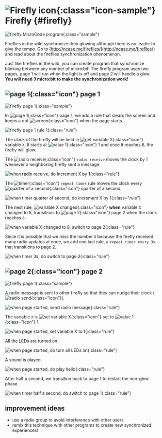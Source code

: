 # ![Firefly icon](./images/generated/icon_sample_firefly.png){:class="icon-sample"} Firefly {#firefly}

![firefly MicroCode program](./images/generated/sample_firefly.png){:class="sample"}

Fireflies in the wild synchronize their glowing although there is no leader to give the tempo.
Go to [http://ncase.me/fireflies/](http://ncase.me/fireflies/) and read about the fireflies synchronization phenomenon.

Just like fireflies in the wild, you can create program that synchronize blinking
between any number of micro:bit! The firefly program uses two pages, page 1 will run when the light is off
and page 2 will handle a glow. **You will need 3 micro:bit to make the synchronization work!**

## ![page 1](./images/generated/icon_M1.png){:class="icon"} page 1

![firefly page 1](./images/generated/sample_firefly_page_1.png){:class="sample"}

In ![page 1](./images/generated/icon_M1.png){:class="icon"} page 1, we add a rule that clears the screen and keeps a dot ![screen](./images/generated/icon_A5.png){:class="icon"} when the page starts.

![firefly page 1 rule 1](./images/generated/sample_firefly_page_1_rule_1.png){:class="rule"}

The clock of the firefly will be held in ![get variable X](./images/generated/icon_M20A.png){:class="icon"} variable `X`. It starts at ![value 1](./images/generated/icon_M6.png){:class="icon"} 1 and once it reaches 8, the firefly will glow.

The ![radio receive](./images/generated/icon_S7.png){:class="icon"} `radio receive` moves the clock by 1 whenever a neighboring firefly sent a message.

![when radio receive, do increment X by 1](./images/generated/sample_firefly_page_1_rule_2.png){:class="rule"}

The ![timer](./images/generated/icon_S4.png){:class="icon"} `repeat timer` rule moves the clock every ![quarter of a second](./images/generated/icon_F13.png){:class="icon"} quarter of a second;

![when timer quarter of second, do increment X by 1](./images/generated/sample_firefly_page_1_rule_3.png){:class="rule"}

The next rule, ![variable X changed](./images/generated/icon_S9A.png){:class="icon"} **when** variable `X` changed to 8, transitions to ![page 2](./images/generated/icon_M2.png){:class="icon"} page 2 when the clock reaches `8`.

![when variable X changed to 8, switch to page 2](./images/generated/sample_firefly_page_1_rule_4.png){:class="rule"}

Since it is possible that we miss the number `8` because the firefly received many radio updates at once,
we add one last rule, a `repeat timer every 3s` that transitions to page 2.

![when timer 3s, do switch to page 2](./images/generated/sample_firefly_page_1_rule_5.png){:class="rule"}

## ![page 2](./images/generated/icon_M2.png){:class="icon"} page 2

![firefly page 1](./images/generated/sample_firefly_page_2.png){:class="sample"}

A radio message is sent to other firefly so that they can nudge their clock (![radio send](./images/generated/icon_A6.png){:class="icon"}).

![when page started, send radio message](./images/generated/sample_firefly_page_2_rule_1.png){:class="rule"}

The variable `X` is ![set variable X](./images/generated/icon_A9A.png){:class="icon"} set to ![value 1](./images/generated/icon_M6.png){:class="icon"} 1.

![when page started, set variable X to 1](./images/generated/sample_firefly_page_2_rule_2.png){:class="rule"}

All the LEDs are turned on.

![when page started, do turn all LEDs on](./images/generated/sample_firefly_page_2_rule_3.png){:class="rule"}

A sound is played.

![when page started, do play hello](./images/generated/sample_firefly_page_2_rule_4.png){:class="rule"}

After half a second, we transition back to page 1 to restart the non-glow phase.

![when timer half a second, do switch to page 1](./images/generated/sample_firefly_page_2_rule_5.png){:class="rule"}

## improvement ideas

-   use a radio group to avoid interference with other users
-   remix this technique with other programs to create new synchronized experiences!

